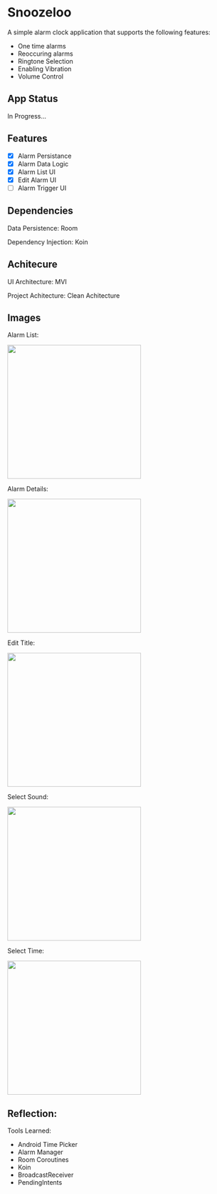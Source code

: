 # Snoozeloo
A simple alarm clock application that supports the following features:
- One time alarms
- Reoccuring alarms
- Ringtone Selection
- Enabling Vibration
- Volume Control 

## App Status
In Progress...

## Features
- [x] Alarm Persistance
- [x] Alarm Data Logic
- [x] Alarm List UI
- [x] Edit Alarm UI
- [ ] Alarm Trigger UI

## Dependencies 
Data Persistence: Room

Dependency Injection: Koin

## Achitecure 
UI Architecture: MVI

Project Achitecture: Clean Achitecture 

## Images

Alarm List:

<img src="https://github.com/user-attachments/assets/4a86ea29-d032-4d92-b6af-058d721ce977" width="300">

Alarm Details:

<img src="https://github.com/user-attachments/assets/5f6751b4-d11a-43ee-a1e0-d9e28330f0b9" width="300">

Edit Title:

<img src="https://github.com/user-attachments/assets/ec44d925-33b1-4f0f-8edf-7287ddd7c2da" width="300">

Select Sound:

<img src="https://github.com/user-attachments/assets/7bf78d57-0491-46fb-920b-259844e32bb4" width="300">

Select Time:

<img src="https://github.com/user-attachments/assets/51739f5f-f15d-4264-a4c1-b3f351fede19" width="300">


## Reflection:
Tools Learned: 
- Android Time Picker
- Alarm Manager
- Room Coroutines 
- Koin
- BroadcastReceiver
- PendingIntents

